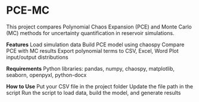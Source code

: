 # PCE-MC
This project compares Polynomial Chaos Expansion (PCE) and Monte Carlo (MC) methods for uncertainty quantification in reservoir simulations.

**Features**
Load simulation data
Build PCE model using chaospy
Compare PCE with MC results
Export polynomial terms to CSV, Excel, Word
Plot input/output distributions

**Requirements**
Python libraries: pandas, numpy, chaospy, matplotlib, seaborn, openpyxl, python-docx

**How to Use**
Put your CSV file in the project folder
Update the file path in the script
Run the script to load data, build the model, and generate results
